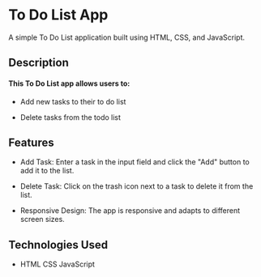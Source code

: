 # To Do List App
A simple To Do List application built using HTML, CSS, and JavaScript.

## Description
#### This To Do List app allows users to:

- Add new tasks to their to do list

- Delete tasks from the todo list
## Features
- Add Task: Enter a task in the input field and click the "Add" button to add it to the list.

- Delete Task: Click on the trash icon next to a task to delete it from the list.

- Responsive Design: The app is responsive and adapts to different screen sizes.

## Technologies Used
- HTML CSS JavaScript 
